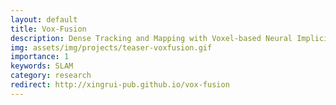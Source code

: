```yaml
---
layout: default
title: Vox-Fusion
description: Dense Tracking and Mapping with Voxel-based Neural Implicit Representation
img: assets/img/projects/teaser-voxfusion.gif
importance: 1
keywords: SLAM
category: research
redirect: http://xingrui-pub.github.io/vox-fusion
---
```

